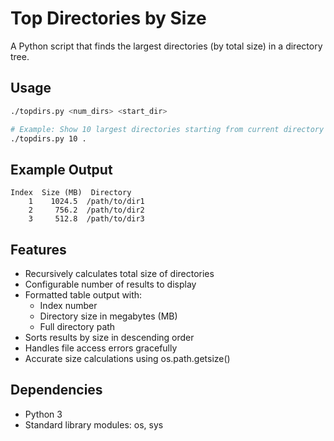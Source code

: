 # Top Directories by Size

A Python script that finds the largest directories (by total size) in a directory tree.

## Usage

```bash
./topdirs.py <num_dirs> <start_dir>

# Example: Show 10 largest directories starting from current directory
./topdirs.py 10 .
```

## Example Output

```
Index  Size (MB)  Directory
    1    1024.5  /path/to/dir1
    2     756.2  /path/to/dir2
    3     512.8  /path/to/dir3
```

## Features

- Recursively calculates total size of directories
- Configurable number of results to display
- Formatted table output with:
  - Index number
  - Directory size in megabytes (MB)
  - Full directory path
- Sorts results by size in descending order
- Handles file access errors gracefully
- Accurate size calculations using os.path.getsize()

## Dependencies

- Python 3
- Standard library modules: os, sys